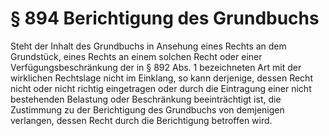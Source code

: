 # § 894 Berichtigung des Grundbuchs
Steht der Inhalt des Grundbuchs in Ansehung eines Rechts an dem Grundstück, eines Rechts an einem solchen Recht oder einer Verfügungsbeschränkung der in § 892 Abs. 1 bezeichneten Art mit der wirklichen Rechtslage nicht im Einklang, so kann derjenige, dessen Recht nicht oder nicht richtig eingetragen oder durch die Eintragung einer nicht bestehenden Belastung oder Beschränkung beeinträchtigt ist, die Zustimmung zu der Berichtigung des Grundbuchs von demjenigen verlangen, dessen Recht durch die Berichtigung betroffen wird.